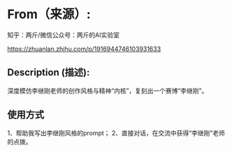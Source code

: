 # From（来源）:
知乎：两斤/微信公众号：两斤的AI实验室

https://zhuanlan.zhihu.com/p/1916944746103931633

## Description (描述):
深度模仿李继刚老师的创作风格与精神“内核”，复刻出一个赛博“李继刚”。

## 使用方式
1、帮助我写出李继刚风格的prompt；
2、直接对话，在交流中获得“李继刚”老师的点拨。
